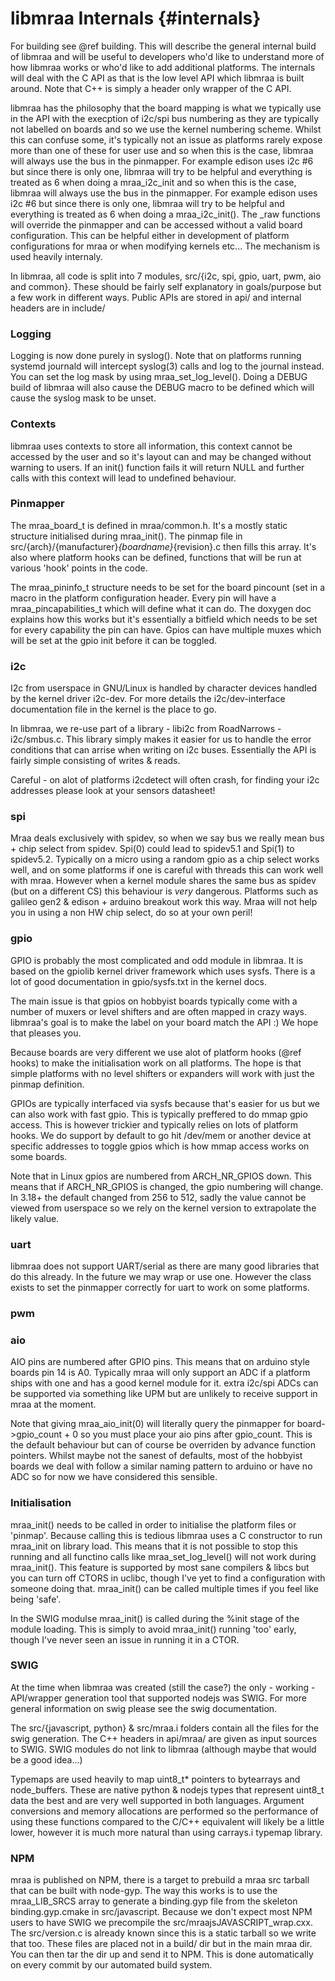 libmraa Internals                       {#internals}
=================

For building see @ref building. This will describe the general internal build
of libmraa and will be useful to developers who'd like to understand more of
how libmraa works or who'd like to add additional platforms. The internals will
deal with the C API as that is the low level API which libmraa is built around.
Note that C++ is simply a header only wrapper of the C API.

libmraa has the philosophy that the board mapping is what we typically use in
the API with the execption of i2c/spi bus numbering as they are typically not
labelled on boards and so we use the kernel numbering scheme. Whilst this can
confuse some, it's typically not an issue as platforms rarely expose more than
one of these for user use and so when this is the case, libmraa will always use
the bus in the pinmapper. For example edison uses i2c #6 but since there is
only one, libmraa will try to be helpful and everything is treated as 6 when
doing a mraa_i2c_init and so when this is the case, libmraa will always use the
bus in the pinmapper. For example edison uses i2c #6 but since there is only
one, libmraa will try to be helpful and everything is treated as 6 when doing a
mraa_i2c_init(). The _raw functions will override the pinmapper and can be
accessed without a valid board configuration. This can be helpful either in
development of platform configurations for mraa or when modifying kernels
etc... The mechanism is used heavily internaly.

In libmraa, all code is split into 7 modules, src/{i2c, spi, gpio, uart, pwm,
aio and common}. These should be fairly self explanatory in goals/purpose but a
few work in different ways. Public APIs are stored in api/ and internal headers
are in include/

### Logging ###

Logging is now done purely in syslog(). Note that on platforms running systemd
journald will intercept syslog(3) calls and log to the journal instead. You can
set the log mask by using mraa_set_log_level(). Doing a DEBUG build of libmraa
will also cause the DEBUG macro to be defined which will cause the syslog mask
to be unset.

### Contexts ###

libmraa uses contexts to store all information, this context cannot be accessed
by the user and so it's layout can and may be changed without warning to users.
If an init() function fails it will return NULL and further calls with this
context will lead to undefined behaviour.

### Pinmapper ###

The mraa_board_t is defined in mraa/common.h. It's a mostly static structure
initialised during mraa_init(). The pinmap file in
src/{arch}/{manufacturer}_{boardname}_{revision}.c then fills this array. It's
also where platform hooks can be defined, functions that will be run at various
'hook' points in the code.

The mraa_pininfo_t structure needs to be set for the board pincount (set in a
macro in the platform configuration header. Every pin will have a
mraa_pincapabilities_t which will define what it can do. The doxygen doc
explains how this works but it's essentially a bitfield which needs to be set
for every capability the pin can have. Gpios can have multiple muxes which will
be set at the gpio init before it can be toggled.

### i2c ###

I2c from userspace in GNU/Linux is handled by character devices handled by the
kernel driver i2c-dev. For more details the i2c/dev-interface documentation
file in the kernel is the place to go.

In libmraa, we re-use part of a library - libi2c from RoadNarrows -
i2c/smbus.c. This library simply makes it easier for us to handle the error
conditions that can arrise when writing on i2c buses. Essentially the API is
fairly simple consisting of writes & reads.

Careful - on alot of platforms i2cdetect will often crash, for finding your i2c
addresses please look at your sensors datasheet!

### spi ###

Mraa deals exclusively with spidev, so when we say bus we really mean bus +
chip select from spidev. Spi(0) could lead to spidev5.1 and Spi(1) to
spidev5.2. Typically on a micro using a random gpio as a chip select works
well, and on some platforms if one is careful with threads this can work well
with mraa. However when a kernel module shares the same bus as spidev (but on a
different CS) this behaviour is *very* dangerous. Platforms such as galileo
gen2 & edison + arduino breakout work this way. Mraa will not help you in using
a non HW chip select, do so at your own peril!

### gpio ###

GPIO is probably the most complicated and odd module in libmraa. It is based on
the gpiolib kernel driver framework which uses sysfs. There is a lot of good
documentation in gpio/sysfs.txt in the kernel docs.

The main issue is that gpios on hobbyist boards typically come with a number of
muxers or level shifters and are often mapped in crazy ways. libmraa's goal is
to make the label on your board match the API :) We hope that pleases you.

Because boards are very different we use alot of platform hooks (@ref hooks) to
make the initialisation work on all platforms. The hope is that simple
platforms with no level shifters or expanders will work with just the pinmap
definition.

GPIOs are typically interfaced via sysfs because that's easier for us but we
can also work with fast gpio. This is typically preffered to do mmap gpio
access. This is however trickier and typically relies on lots of platform
hooks. We do support by default to go hit /dev/mem or another device at
specific addresses to toggle gpios which is how mmap access works on some
boards.

Note that in Linux gpios are numbered from ARCH_NR_GPIOS down. This means that
if ARCH_NR_GPIOS is changed, the gpio numbering will change. In 3.18+ the
default changed from 256 to 512, sadly the value cannot be viewed from
userspace so we rely on the kernel version to extrapolate the likely value.

### uart ###

libmraa does not support UART/serial as there are many good libraries that do
this already. In the future we may wrap or use one. However the class exists to
set the pinmapper correctly for uart to work on some platforms.

### pwm ###

### aio ###

AIO pins are numbered after GPIO pins. This means that on arduino style boards
pin 14 is A0. Typically mraa will only support an ADC if a platform ships with
one and has a good kernel module for it. extra i2c/spi ADCs can be supported
via something like UPM but are unlikely to receive support in mraa at the moment.

Note that giving mraa_aio_init(0) will literally query the pinmapper for
board->gpio_count + 0 so you must place your aio pins after gpio_count. This is
the default behaviour but can of course be overriden by advance function
pointers. Whilst maybe not the sanest of defaults, most of the hobbyist boards
we deal with follow a similar naming pattern to arduino or have no ADC so for
now we have considered this sensible.

### Initialisation ###

mraa_init() needs to be called in order to initialise the platform files or
'pinmap'. Because calling this is tedious libmraa uses a C constructor to run
mraa_init on library load. This means that it is not possible to stop this
running and all functino calls like mraa_set_log_level() will not work during
mraa_init(). This feature is supported by most sane compilers & libcs but you
can turn off CTORS in uclibc, though I've yet to find a configuration with
someone doing that. mraa_init() can be called multiple times if you feel like
being 'safe'.

In the SWIG modulse mraa_init() is called during the %init stage of the module
loading. This is simply to avoid mraa_init() running 'too' early, though I've
never seen an issue in running it in a CTOR.

### SWIG ###

At the time when libmraa was created (still the case?) the only - working -
API/wrapper generation tool that supported nodejs was SWIG. For more general
information on swig please see the swig documentation.

The src/{javascript, python} & src/mraa.i folders contain all the files for the
swig generation. The C++ headers in api/mraa/ are given as input sources to
SWIG. SWIG modules do not link to libmraa (although maybe that would be a good
idea...)

Typemaps are used heavily to map uint8_t* pointers to bytearrays and
node_buffers. These are native python & nodejs types that represent uint8_t
data the best and are very well supported in both languages. Argument
conversions and memory allocations are performed so the performance of using
these functions compared to the C/C++ equivalent will likely be a little lower,
however it is much more natural than using carrays.i typemap library.

### NPM ###

mraa is published on NPM, there is a target to prebuild a mraa src tarball that
can be built with node-gyp. The way this works is to use the mraa_LIB_SRCS
array to generate a binding.gyp file from the skeleton binding.gyp.cmake in
src/javascript. Because we don't expect most NPM users to have SWIG we
precompile the src/mraajsJAVASCRIPT_wrap.cxx. The src/version.c is already
known since this is a static tarball so we write that too. These files are
placed not in a build/ dir but in the main mraa dir. You can then tar the dir
up and send it to NPM. This is done automatically on every commit by our
automated build system.

